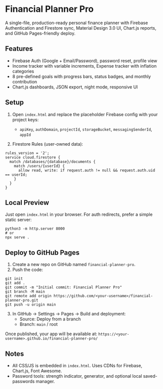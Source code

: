 # Financial Planner Pro

A single-file, production-ready personal finance planner with Firebase Authentication and Firestore sync, Material Design 3.0 UI, Chart.js reports, and GitHub Pages-friendly deploy.

## Features
- Firebase Auth (Google + Email/Password), password reset, profile view
- Income tracker with variable increments, Expense tracker with inflation categories
- 8 pre-defined goals with progress bars, status badges, and monthly contribution
- Chart.js dashboards, JSON export, night mode, responsive UI

## Setup
1) Open `index.html` and replace the placeholder Firebase config with your project keys:
   - `apiKey`, `authDomain`, `projectId`, `storageBucket`, `messagingSenderId`, `appId`

2) Firestore Rules (user-owned data):
```
rules_version = '2';
service cloud.firestore {
  match /databases/{database}/documents {
    match /users/{userId} {
      allow read, write: if request.auth != null && request.auth.uid == userId;
    }
  }
}
```

## Local Preview
Just open `index.html` in your browser. For auth redirects, prefer a simple static server:
```
python3 -m http.server 8000
# or
npx serve .
```

## Deploy to GitHub Pages
1) Create a new repo on GitHub named `financial-planner-pro`.
2) Push the code:
```
git init
git add .
git commit -m "Initial commit: Financial Planner Pro"
git branch -M main
git remote add origin https://github.com/<your-username>/financial-planner-pro.git
git push -u origin main
```
3) In GitHub → Settings → Pages → Build and deployment:
   - Source: Deploy from a branch
   - Branch: `main` / root

Once published, your app will be available at:
`https://<your-username>.github.io/financial-planner-pro/`

## Notes
- All CSS/JS is embedded in `index.html`. Uses CDNs for Firebase, Chart.js, Font Awesome.
- Password tools: strength indicator, generator, and optional local saved-passwords manager.


